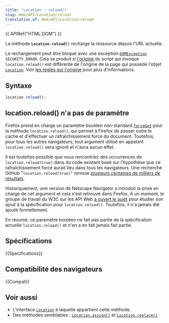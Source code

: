 ```yaml
---
title: 'Location : reload()'
slug: Web/API/Location/reload
translation_of: Web/API/Location/reload
---
```


{{ APIRef("HTML DOM") }}

La méthode **`Location.reload()`** recharge la ressource depuis l'URL actuelle.

Le rechargement peut être bloqué avec une exception [`DOMException`](/fr/docs/Web/API/DOMException) `SECURITY_ERROR`. Cela se produit si [l'origine](/fr/docs/Glossary/Origin) du script qui invoque `location.reload()` est différente de l'origine de la page qui possède l'objet [`Location`](/fr/docs/Web/API/Location). Voir [les règles sur l'origine](/fr/docs/Web/Security/Same-origin_policy) pour plus d'informations.

## Syntaxe

```js
location.reload();
```

## location.reload() n'a pas de paramètre

Firefox prend en charge un paramètre booléen non-standard [`forceGet`](https://searchfox.org/mozilla-central/source/dom/base/Location.cpp#551) pour la méthode `location.reload()`, qui permet à Firefox de passer outre le cache et d'effectuer un rafraîchissement forcé du document. Toutefois, pour tous les autres navigateurs, tout argument utilisé en appelant `location.reload()` sera ignoré et n'aura aucun effet.

Il est toutefois possible que vous rencontriez des occurrences de `location.reload(true)` dans du code existant basé sur l'hypothèse que ce rafraîchissement forcé aurait lieu dans tous les navigateurs. Une recherche GitHub "`location.reload(true)`" renvoie [plusieurs centaines de milliers de résultats](https://github.com/search?q=%22location.reload%28true%29%22&type=code).

Historiquement, une version de Netscape Navigator a introduit la prise en charge de cet argument et cela s'est retrouvé dans Firefox. À un moment, le groupe de travail du W3C sur les API Web [a ouvert le sujet](https://www.w3.org/2005/06/tracker/webapi/issues/69) pour étudier son ajout à la spécification pour `location.reload()`. Toutefois, il n'a jamais été ajouté formellement.

En résumé, ce paramètre booléen ne fait pas partie de la spécification actuelle `location.reload()` et n'en a en fait jamais fait partie.

## Spécifications

{{Specifications}}

## Compatibilité des navigateurs

{{Compat}}

## Voir aussi

- L'interface [`Location`](/fr/docs/Web/API/Location) à laquelle appartient cette méthode.
- Des méthodes semblables&nbsp;: [`Location.assign()`](/fr/docs/Web/API/Location/assign) et [`Location.replace()`](/fr/docs/Web/API/Location/replace).
